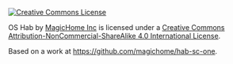 
<a rel="license" href="http://creativecommons.org/licenses/by-nc-sa/4.0/"><img alt="Creative Commons License" style="border-width:0" src="https://i.creativecommons.org/l/by-nc-sa/4.0/88x31.png" /></a>

<span xmlns:dct="http://purl.org/dc/terms/" property="dct:title">OS Hab</span> by <a xmlns:cc="http://creativecommons.org/ns#" href="http://www.magichome.net" property="cc:attributionName" rel="cc:attributionURL">MagicHome Inc</a> is licensed under a <a rel="license" href="http://creativecommons.org/licenses/by-nc-sa/4.0/">Creative Commons Attribution-NonCommercial-ShareAlike 4.0 International License</a>.

Based on a work at <a xmlns:dct="http://purl.org/dc/terms/" href="https://github.com/magichome/hab-sc-one" rel="dct:source">https://github.com/magichome/hab-sc-one</a>.
